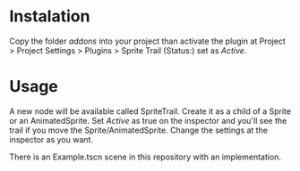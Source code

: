 # Instalation

Copy the folder _addons_ into your project than activate the plugin at Project > Project Settings > Plugins > Sprite Trail (Status:) set as _Active_.

# Usage

A new node will be available called SpriteTrail. Create it as a child of a Sprite or an AnimatedSprite. Set _Active_ as true on the inspector and you'll see the trail if you move the Sprite/AnimatedSprite. Change the settings at the inspector as you want.

There is an Example.tscn scene in this repository with an implementation.
